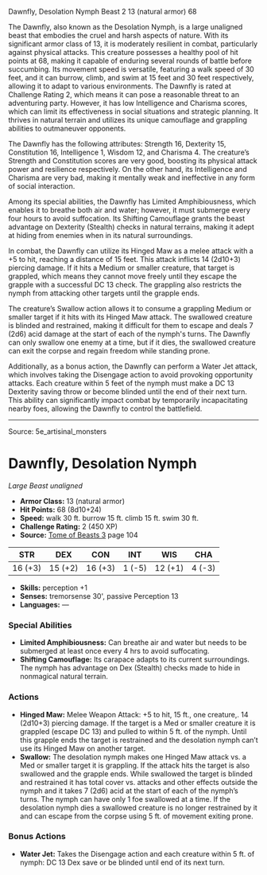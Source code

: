 <MonsterName/>Dawnfly, Desolation Nymph</MonsterName>
<CreatureType/>Beast</CreatureType>
<CR/>2</CR>
<AC/>13 (natural armor)</AC>
<HP/>68</HP>
<summary>The Dawnfly, also known as the Desolation Nymph, is a large unaligned beast that embodies the cruel and harsh aspects of nature. With its significant armor class of 13, it is moderately resilient in combat, particularly against physical attacks. This creature possesses a healthy pool of hit points at 68, making it capable of enduring several rounds of battle before succumbing. Its movement speed is versatile, featuring a walk speed of 30 feet, and it can burrow, climb, and swim at 15 feet and 30 feet respectively, allowing it to adapt to various environments. The Dawnfly is rated at Challenge Rating 2, which means it can pose a reasonable threat to an adventuring party. However, it has low Intelligence and Charisma scores, which can limit its effectiveness in social situations and strategic planning. It thrives in natural terrain and utilizes its unique camouflage and grappling abilities to outmaneuver opponents.</summary>

<detail>

The Dawnfly has the following attributes: Strength 16, Dexterity 15, Constitution 16, Intelligence 1, Wisdom 12, and Charisma 4. The creature’s Strength and Constitution scores are very good, boosting its physical attack power and resilience respectively. On the other hand, its Intelligence and Charisma are very bad, making it mentally weak and ineffective in any form of social interaction.

Among its special abilities, the Dawnfly has Limited Amphibiousness, which enables it to breathe both air and water; however, it must submerge every four hours to avoid suffocation. Its Shifting Camouflage grants the beast advantage on Dexterity (Stealth) checks in natural terrains, making it adept at hiding from enemies when in its natural surroundings.

In combat, the Dawnfly can utilize its Hinged Maw as a melee attack with a +5 to hit, reaching a distance of 15 feet. This attack inflicts 14 (2d10+3) piercing damage. If it hits a Medium or smaller creature, that target is grappled, which means they cannot move freely until they escape the grapple with a successful DC 13 check. The grappling also restricts the nymph from attacking other targets until the grapple ends.

The creature’s Swallow action allows it to consume a grappling Medium or smaller target if it hits with its Hinged Maw attack. The swallowed creature is blinded and restrained, making it difficult for them to escape and deals 7 (2d6) acid damage at the start of each of the nymph's turns. The Dawnfly can only swallow one enemy at a time, but if it dies, the swallowed creature can exit the corpse and regain freedom while standing prone.

Additionally, as a bonus action, the Dawnfly can perform a Water Jet attack, which involves taking the Disengage action to avoid provoking opportunity attacks. Each creature within 5 feet of the nymph must make a DC 13 Dexterity saving throw or become blinded until the end of their next turn. This ability can significantly impact combat by temporarily incapacitating nearby foes, allowing the Dawnfly to control the battlefield.</detail>



---

Source: 5e_artisinal_monsters

# Dawnfly, Desolation Nymph

*Large* *Beast* *unaligned*

- **Armor Class:** 13 (natural armor)
- **Hit Points:** 68 (8d10+24)
- **Speed:** walk 30 ft. burrow 15 ft. climb 15 ft. swim 30 ft.
- **Challenge Rating:** 2 (450 XP)
- **Source:** [Tome of Beasts 3](https://koboldpress.com/kpstore/product/tome-of-beasts-3-for-5th-edition/) page 104

| STR | DEX | CON | INT | WIS | CHA |
| --- | --- | --- | --- | --- | --- |
| 16 (+3) | 15 (+2) | 16 (+3) | 1 (-5) | 12 (+1) | 4 (-3) |

- **Skills:** perception +1
- **Senses:** tremorsense 30', passive Perception 13
- **Languages:** —

### Special Abilities

- **Limited Amphibiousness:** Can breathe air and water but needs to be submerged at least once every 4 hrs to avoid suffocating.
- **Shifting Camouflage:** Its carapace adapts to its current surroundings. The nymph has advantage on Dex (Stealth) checks made to hide in nonmagical natural terrain.

### Actions

- **Hinged Maw:** Melee Weapon Attack: +5 to hit, 15 ft., one creature,. 14 (2d10+3) piercing damage. If the target is a Med or smaller creature it is grappled (escape DC 13) and pulled to within 5 ft. of the nymph. Until this grapple ends the target is restrained and the desolation nymph can’t use its Hinged Maw on another target.
- **Swallow:** The desolation nymph makes one Hinged Maw attack vs. a Med or smaller target it is grappling. If the attack hits the target is also swallowed and the grapple ends. While swallowed the target is blinded and restrained it has total cover vs. attacks and other effects outside the nymph and it takes 7 (2d6) acid at the start of each of the nymph’s turns. The nymph can have only 1 foe swallowed at a time. If the desolation nymph dies a swallowed creature is no longer restrained by it and can escape from the corpse using 5 ft. of movement exiting prone.

### Bonus Actions

- **Water Jet:** Takes the Disengage action and each creature within 5 ft. of nymph: DC 13 Dex save or be blinded until end of its next turn.




